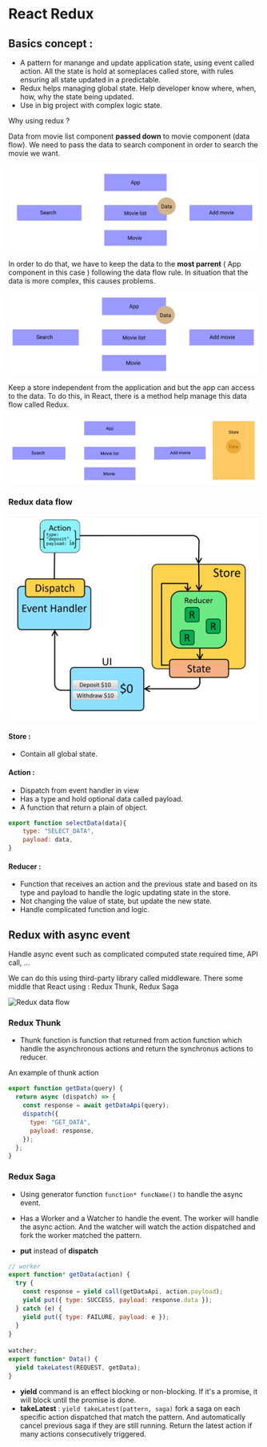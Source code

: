 # React Redux

## Basics concept :

- A pattern for manange and update application state, using event called action. All the state is hold at someplaces called store, with rules ensuring all state updated in a predictable.
- Redux helps managing global state. Help developer know where, when, how, why the state being updated.
- Use in big project with complex logic state.

Why using redux ?

Data from movie list component **passed down** to movie component (data flow). We need to pass the data to search component in order to search the movie we want.

![data_flow_1](Image/data_flow_1.PNG)

In order to do that, we have to keep the data to the **most parrent** ( App component in this case ) following the data flow rule. In situation that the data is more complex, this causes problems.

![data_flow_2](Image/data_flow_2.PNG)

Keep a store independent from the application and but the app can access to the data. To do this, in React, there is a method help manage this data flow called Redux.

![redux_idea](Image/Redux_idea.PNG)

### Redux data flow

![Redux data flow](Image/React_Redux.PNG)

#### Store :

- Contain all global state.

#### Action :

- Dispatch from event handler in view
- Has a type and hold optional data called payload.
- A function that return a plain of object.

```javascript
export function selectData(data){
    type: "SELECT_DATA",
    payload: data,
}
```

#### Reducer :

- Function that receives an action and the previous state and based on its type and payload to handle the logic updating state in the store.
- Not changing the value of state, but update the new state.
- Handle complicated function and logic.

## Redux with async event

Handle async event such as complicated computed state required time, API call, ...

We can do this using third-party library called middleware. There some middle that React using : Redux Thunk, Redux Saga

![Redux data flow](Image/MiddleWare.gif)

### Redux Thunk

- Thunk function is function that returned from action function which handle the asynchronous actions and return the synchronus actions to reducer.

An example of thunk action

```javascript
export function getData(query) {
  return async (dispatch) => {
    const response = await getDataApi(query);
    dispatch({
      type: "GET_DATA",
      payload: response,
    });
  };
}
```

### Redux Saga

- Using generator function `function* funcName()` to handle the async event.
- Has a Worker and a Watcher to handle the event. The worker will handle the async action. And the watcher will watch the action dispatched and fork the worker matched the pattern.

- **put** instead of **dispatch**

```javascript
// worker
export function* getData(action) {
  try {
    const response = yield call(getDataApi, action.payload);
    yield put({ type: SUCCESS, payload: response.data });
  } catch (e) {
    yield put({ type: FAILURE, payload: e });
  }
}

watcher;
export function* Data() {
  yield takeLatest(REQUEST, getData);
}
```

- **yield** command is an effect blocking or non-blocking. If it's a promise, it will block until the promise is done.
- **takeLatest** : `yield takeLatest(pattern, saga)` fork a saga on each specific action dispatched that match the pattern. And automatically cancel previous saga if they are still running. Return the latest action if many actions consecutively triggered.
